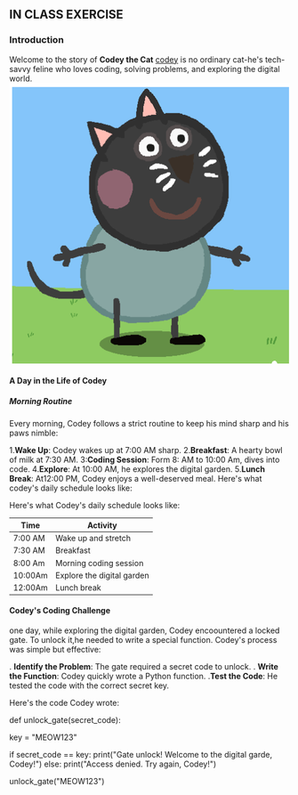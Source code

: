 ## IN CLASS EXERCISE

### Introduction
Welcome to the story of **Codey the Cat** [codey](https://www.google.com/url?sa=i&url=https%3A%2F%2Fwarriorcats.com%2Fcontent%2Fimage%2Fcody_6658065714429&psig=AOvVaw1fHIS3QSIOghOCczABD_5x&ust=1725704283064000&source=images&cd=vfe&opi=89978449&ved=0CBQQjRxqFwoTCLiPg9CLrogDFQAAAAAdAAAAABAE) is no ordinary cat-he's tech-savvy feline
who loves coding, solving problems, and exploring the digital world.
![Alt Text](images/codey_the_cat.png)

#### A Day in the Life of Codey

##### Morning Routine

Every morning, Codey follows a strict routine to keep his mind sharp and his paws nimble:

1.**Wake Up**: Codey wakes up at 7:00 AM sharp.
2.**Breakfast**: A hearty bowl of milk at 7:30 AM.
3:**Coding Session**: Form 8: AM to 10:00 Am, dives into code.
4.**Explore**: At 10:00 AM, he explores the digital garden.
5.**Lunch Break**: At12:00 PM, Codey enjoys a well-deserved meal. 
Here's what codey's daily schedule looks like:

Here's what Codey's daily schedule looks like:

| **Time** |        **Activity**        |
|----------|----------------------------|
| 7:00 AM  | Wake up and stretch        |
| 7:30 AM  | Breakfast                  |
| 8:00 Am  | Morning coding session     |
| 10:00Am  | Explore the digital garden |
| 12:00Am  | Lunch break                |

#### Codey's Coding Challenge

one day, while exploring the digital garden, Codey encoountered a locked gate. To unlock it,he needed to write a special function. Codey's process was simple but effective:

. **Identify the Problem**: The gate required a secret code to unlock.
. **Write the Function**: Codey quickly wrote a Python function.
.**Test the Code**: He tested the code with the correct 
secret key.


Here's the code Codey wrote:


def unlock_gate(secret_code):
 <!-- # The correct secret code -->
 key = "MEOW123"

 if secret_code == key:
 print("Gate unlock! Welcome to the digital garde, Codey!")
else:
print("Access denied. Try again, Codey!")

<!--  # codey tries the code -->
unlock_gate("MEOW123")






